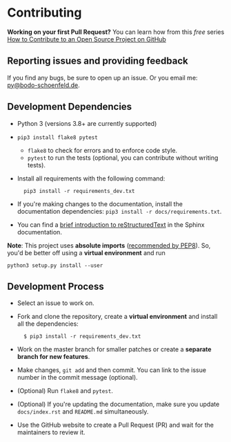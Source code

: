 # Contributing

**Working on your first Pull Request?** You can learn how from this *free*
series [How to Contribute to an Open Source Project on GitHub](https://egghead.io/series/how-to-contribute-to-an-open-source-project-on-github)

## Reporting issues and providing feedback

If you find any bugs, be sure to open up an issue. Or you email me: [py@bodo-schoenfeld.de](mailto:py@bodo-schoenfeld.de).

## Development Dependencies

- Python 3 (versions 3.8+ are currently supported)
- `pip3 install flake8 pytest`
    - `flake8` to check for errors and to enforce code style.
    - `pytest` to run the tests (optional, you can contribute without writing tests).
- Install all requirements with the following command:

        pip3 install -r requirements_dev.txt

- If you're making changes to the documentation, install the documentation
  dependencies: `pip3 install -r docs/requirements.txt`.
- You can find
  a [brief introduction to reStructuredText](https://www.sphinx-doc.org/en/master/usage/restructuredtext/basics.html) in the Sphinx documentation.

**Note**: This project uses **absolute imports** ([recommended by PEP8](https://www.python.org/dev/peps/pep-0008/#imports)). So, you'd be better off using a **virtual environment** and run

    python3 setup.py install --user

## Development Process

- Select an issue to work on.
- Fork and clone the repository, create a **virtual environment** and install all the dependencies:

        $ pip3 install -r requirements_dev.txt

- Work on the master branch for smaller patches or create a **separate branch for new features**.
- Make changes, `git add` and then commit. You can link to the issue number in the commit message (optional).
- (Optional) Run `flake8` and `pytest`.
- (Optional) If you're updating the documentation, make sure you update `docs/index.rst` and `README.md` simultaneously.
- Use the GitHub website to create a Pull Request (PR) and wait for the maintainers to review it.
